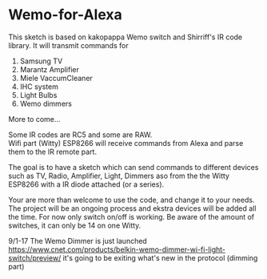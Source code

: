 # Wemo-for-Alexa
This sketch is based on kakopappa Wemo switch and Shirriff's IR code library. It will transmit commands for    
 1. Samsung TV    
 2. Marantz Amplifier    
 3. Miele VaccumCleaner
 4. IHC system
 5. Light Bulbs
 6. Wemo dimmers
 
More to come...

Some IR codes are RC5 and some are RAW.    
Wifi part (Witty) ESP8266 will receive commands from Alexa and parse them to the IR remote part.

The goal is to have a sketch which can send commands to different devices such as TV, Radio, Amplifier, Light, Dimmers aso
from the the Witty ESP8266 with a IR diode attached (or a series).

Your are more than welcome to use the code, and change it to your needs. 
The project will be an ongoing process and ekstra devices will be added all the time. 
For now only switch on/off is working. Be aware of the amount of switches, it can only be 14 on one Witty.

9/1-17 The Wemo Dimmer is just launched https://www.cnet.com/products/belkin-wemo-dimmer-wi-fi-light-switch/preview/ 
it's going to be exiting what's new in the protocol (dimming part)
